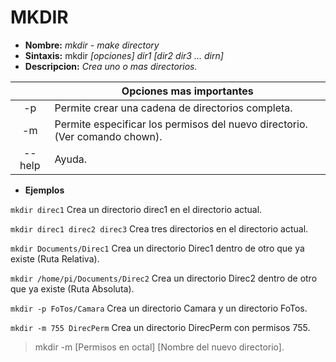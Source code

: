 # MKDIR
* **Nombre:** _mkdir - make directory_
* **Sintaxis:** mkdir  _[opciones] dir1 [dir2 dir3 ... dirn]_
* **Descripcion:** _Crea uno o mas directorios._

||Opciones mas importantes| 
| :---------: | --------- |
| -p|Permite crear una cadena de directorios completa.| 
| -m|Permite especificar los permisos del nuevo directorio. (Ver comando chown).|
| --help|Ayuda.| 

* **Ejemplos**

```mkdir direc1``` Crea un directorio direc1 en el directorio actual.

```mkdir direc1 direc2 direc3``` Crea tres directorios en el directorio actual.

```mkdir Documents/Direc1``` Crea un directorio Direc1 dentro de otro que ya existe (Ruta Relativa).

```mkdir /home/pi/Documents/Direc2``` Crea un directorio Direc2 dentro de otro que ya existe (Ruta Absoluta).

```mkdir -p FoTos/Camara``` Crea un directorio Camara y un directorio FoTos.

```mkdir -m 755 DirecPerm``` Crea un directorio DirecPerm con permisos 755.

>mkdir -m [Permisos en octal] [Nombre del nuevo directorio].
